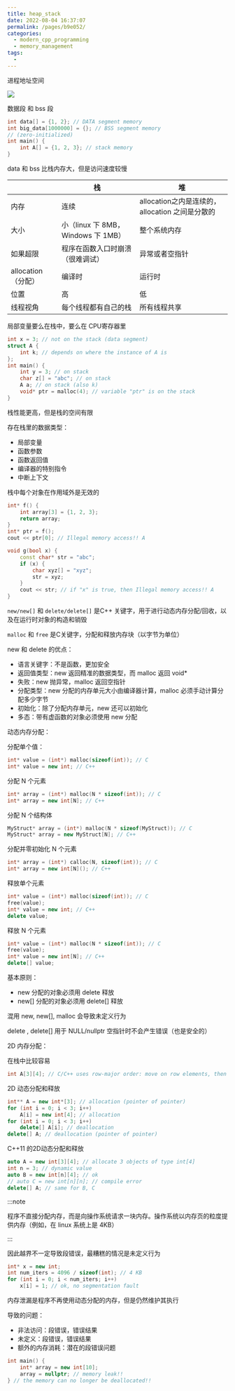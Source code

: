 ```yaml
---
title: heap_stack
date: 2022-08-04 16:37:07
permalink: /pages/b9e052/
categories:
  - modern_cpp_programming
  - memory_management
tags:
  - 
---
```

进程地址空间

![](https://i.imgur.com/OocGYK2.png)

数据段 和 bss 段

```cpp
int data[] = {1, 2}; // DATA segment memory
int big_data[1000000] = {}; // BSS segment memory
// (zero-initialized)
int main() {
    int A[] = {1, 2, 3}; // stack memory
}
```

data 和 bss 比栈内存大，但是访问速度较慢

|                    | 栈                                 | 堆                                              |
| ------------------ | ---------------------------------- | ----------------------------------------------- |
| 内存               | 连续                               | allocation之内是连续的，allocation 之间是分散的 |
| 大小               | 小（linux 下 8MB，Windows 下 1MB） | 整个系统内存                                    |
| 如果超限           | 程序在函数入口时崩溃（很难调试）   | 异常或者空指针                                  |
| allocation（分配） | 编译时                             | 运行时                                          |
| 位置               | 高                                 | 低                                              |
| 线程视角           | 每个线程都有自己的栈               | 所有线程共享                                    |


局部变量要么在栈中，要么在 CPU寄存器里

```cpp
int x = 3; // not on the stack (data segment)
struct A {
    int k; // depends on where the instance of A is
};
int main() {
    int y = 3; // on stack
    char z[] = "abc"; // on stack
    A a; // on stack (also k)
    void* ptr = malloc(4); // variable "ptr" is on the stack
}

```

栈性能更高，但是栈的空间有限


存在栈里的数据类型：

* 局部变量
* 函数参数
* 函数返回值
* 编译器的特别指令
* 中断上下文


栈中每个对象在作用域外是无效的

```cpp
int* f() {
    int array[3] = {1, 2, 3};
    return array;
}
int* ptr = f();
cout << ptr[0]; // Illegal memory access!! A
```


```cpp
void g(bool x) {
    const char* str = "abc";
    if (x) {
        char xyz[] = "xyz";
        str = xyz;
    }
    cout << str; // if "x" is true, then Illegal memory access!! A
}
```


`new/new[]` 和 `delete/delete[]` 是C++ 关键字，用于进行动态内存分配/回收，以及在运行时对象的构造和销毁

`malloc` 和 `free` 是C关键字，分配和释放内存块（以字节为单位）


new 和 delete 的优点：

- 语言关键字：不是函数，更加安全
- 返回值类型：new 返回精准的数据类型，而 malloc 返回 void*
- 失败：new 抛异常，malloc 返回空指针
- 分配类型：new 分配的内存单元大小由编译器计算，malloc 必须手动计算分配多少字节
- 初始化：除了分配内存单元，new 还可以初始化
- 多态：带有虚函数的对象必须使用 new 分配


动态内存分配：


分配单个值：

```cpp
int* value = (int*) malloc(sizeof(int)); // C
int* value = new int; // C++
```

分配 N 个元素

```cpp
int* array = (int*) malloc(N * sizeof(int)); // C
int* array = new int[N]; // C++
```

分配 N 个结构体

```cpp
MyStruct* array = (int*) malloc(N * sizeof(MyStruct)); // C
MyStruct* array = new MyStruct[N]; // C++
```

分配并零初始化 N 个元素

```cpp
int* array = (int*) calloc(N, sizeof(int)); // C
int* array = new int[N](); // C++
```


释放单个元素

```cpp
int* value = (int*) malloc(sizeof(int)); // C
free(value);
int* value = new int; // C++
delete value;

```

释放 N 个元素

```cpp
int* value = (int*) malloc(N * sizeof(int)); // C
free(value);
int* value = new int[N]; // C++
delete[] value;

```


基本原则：

- new 分配的对象必须用 delete 释放
- new[] 分配的对象必须用 delete[] 释放

混用 new, new[], malloc 会导致未定义行为

delete , delete[] 用于 NULL/nullptr 空指针时不会产生错误（也是安全的）


2D 内存分配：

在栈中比较容易

```cpp
int A[3][4]; // C/C++ uses row-major order: move on row elements, then columns
```

2D 动态分配和释放

```cpp
int** A = new int*[3]; // allocation (pointer of pointer)
for (int i = 0; i < 3; i++)
    A[i] = new int[4]; // allocation
for (int i = 0; i < 3; i++)
    delete[] A[i]; // deallocation
delete[] A; // deallocation (pointer of pointer)
```

C++11 的2D动态分配和释放

```cpp
auto A = new int[3][4]; // allocate 3 objects of type int[4]
int n = 3; // dynamic value
auto B = new int[n][4]; // ok
// auto C = new int[n][n]; // compile error
delete[] A; // same for B, C
```

:::note

程序不直接分配内存，而是向操作系统请求一块内存。操作系统以内存页的粒度提供内存（例如，在 linux 系统上是 4KB）

:::

因此越界不一定导致段错误，最糟糕的情况是未定义行为

```cpp
int* x = new int;
int num_iters = 4096 / sizeof(int); // 4 KB
for (int i = 0; i < num_iters; i++)
    x[i] = 1; // ok, no segmentation fault
```

内存泄漏是程序不再使用动态分配的内存，但是仍然维护其执行

导致的问题：

- 非法访问：段错误，错误结果
- 未定义：段错误，错误结果
- 额外的内存消耗：潜在的段错误问题


```cpp
int main() {
    int* array = new int[10];
    array = nullptr; // memory leak!!
} // the memory can no longer be deallocated!!
```
